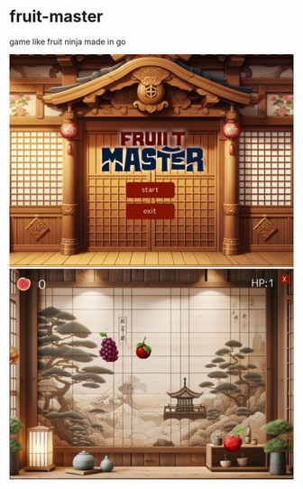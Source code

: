 # fruit-master
game like fruit ninja made in go

![menu](https://github.com/agkittens/fruit-master/blob/main/examples/1.PNG?raw=true)
![game](https://github.com/agkittens/fruit-master/blob/main/examples/2.PNG?raw=true)
